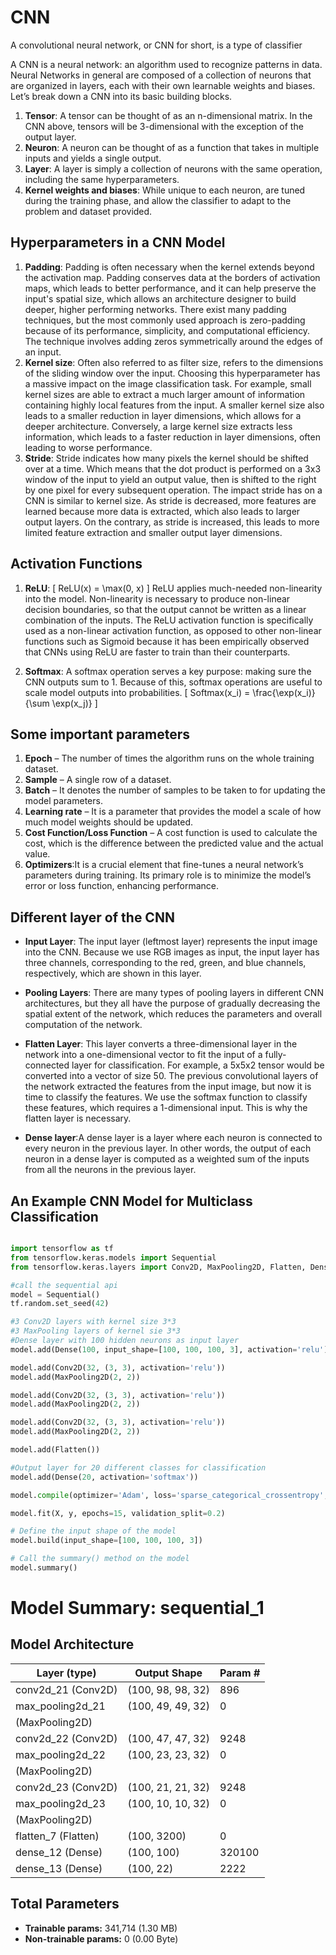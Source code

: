 # CNN

A convolutional neural network, or CNN for short, is a type of classifier

A CNN is a neural network: an algorithm used to recognize patterns in data. Neural Networks in general are composed of a collection of neurons that are organized in layers, each with their own learnable weights and biases. Let’s break down a CNN into its basic building blocks.

1. **Tensor**: A tensor can be thought of as an n-dimensional matrix. In the CNN above, tensors will be 3-dimensional with the exception of the output layer.
2. **Neuron**: A neuron can be thought of as a function that takes in multiple inputs and yields a single output.
3. **Layer**: A layer is simply a collection of neurons with the same operation, including the same hyperparameters.
4. **Kernel weights and biases**: While unique to each neuron, are tuned during the training phase, and allow the classifier to adapt to the problem and dataset provided. 

## Hyperparameters in a CNN Model

1. **Padding**: Padding is often necessary when the kernel extends beyond the activation map. Padding conserves data at the borders of activation maps, which leads to better performance, and it can help preserve the input's spatial size, which allows an architecture designer to build deeper, higher performing networks. There exist many padding techniques, but the most commonly used approach is zero-padding because of its performance, simplicity, and computational efficiency. The technique involves adding zeros symmetrically around the edges of an input.
2. **Kernel size**: Often also referred to as filter size, refers to the dimensions of the sliding window over the input. Choosing this hyperparameter has a massive impact on the image classification task. For example, small kernel sizes are able to extract a much larger amount of information containing highly local features from the input. A smaller kernel size also leads to a smaller reduction in layer dimensions, which allows for a deeper architecture. Conversely, a large kernel size extracts less information, which leads to a faster reduction in layer dimensions, often leading to worse performance.
3. **Stride**: Stride indicates how many pixels the kernel should be shifted over at a time. Which means that the dot product is performed on a 3x3 window of the input to yield an output value, then is shifted to the right by one pixel for every subsequent operation. The impact stride has on a CNN is similar to kernel size. As stride is decreased, more features are learned because more data is extracted, which also leads to larger output layers. On the contrary, as stride is increased, this leads to more limited feature extraction and smaller output layer dimensions.

## Activation Functions

1. **ReLU**: 
   \[
   ReLU(x) = \max(0, x)
   \]
   ReLU applies much-needed non-linearity into the model. Non-linearity is necessary to produce non-linear decision boundaries, so that the output cannot be written as a linear combination of the inputs. The ReLU activation function is specifically used as a non-linear activation function, as opposed to other non-linear functions such as Sigmoid because it has been empirically observed that CNNs using ReLU are faster to train than their counterparts.

2. **Softmax**: A softmax operation serves a key purpose: making sure the CNN outputs sum to 1. Because of this, softmax operations are useful to scale model outputs into probabilities.
   \[
   Softmax(x_i) = \frac{\exp(x_i)}{\sum \exp(x_j)}
   \]
   
## Some important parameters

1. **Epoch** – The number of times the algorithm runs on the whole training dataset.
2. **Sample** – A single row of a dataset.
3. **Batch** – It denotes the number of samples to be taken to for updating the model parameters.
4. **Learning rate** – It is a parameter that provides the model a scale of how much model weights should be updated.
5. **Cost Function/Loss Function** – A cost function is used to calculate the cost, which is the difference between the predicted value and the actual value.
6. **Optimizers**:It is a crucial element that fine-tunes a neural network’s parameters during training. Its primary role is to minimize the model’s error or loss function, enhancing performance.

## Different layer of the CNN

- **Input Layer**: The input layer (leftmost layer) represents the input image into the CNN. Because we use RGB images as input, the input layer has three channels, corresponding to the red, green, and blue channels, respectively, which are shown in this layer.

- **Pooling Layers**: There are many types of pooling layers in different CNN architectures, but they all have the purpose of gradually decreasing the spatial extent of the network, which reduces the parameters and overall computation of the network.

- **Flatten Layer**: This layer converts a three-dimensional layer in the network into a one-dimensional vector to fit the input of a fully-connected layer for classification. For example, a 5x5x2 tensor would be converted into a vector of size 50. The previous convolutional layers of the network extracted the features from the input image, but now it is time to classify the features. We use the softmax function to classify these features, which requires a 1-dimensional input. This is why the flatten layer is necessary.

- **Dense layer**:A dense layer is a layer where each neuron is connected to every neuron in the previous layer. In other words, the output of each neuron in a dense layer is computed as a weighted sum of the inputs from all the neurons in the previous layer.

## An Example CNN Model for Multiclass Classification

```python

import tensorflow as tf
from tensorflow.keras.models import Sequential
from tensorflow.keras.layers import Conv2D, MaxPooling2D, Flatten, Dense

#call the sequential api
model = Sequential()
tf.random.set_seed(42)

#3 Conv2D layers with kernel size 3*3
#3 MaxPooling layers of kernel sie 3*3
#Dense layer with 100 hidden neurons as input layer
model.add(Dense(100, input_shape=[100, 100, 100, 3], activation='relu'))

model.add(Conv2D(32, (3, 3), activation='relu'))
model.add(MaxPooling2D(2, 2))

model.add(Conv2D(32, (3, 3), activation='relu'))
model.add(MaxPooling2D(2, 2))

model.add(Conv2D(32, (3, 3), activation='relu'))
model.add(MaxPooling2D(2, 2))

model.add(Flatten())

#Output layer for 20 different classes for classification
model.add(Dense(20, activation='softmax'))

model.compile(optimizer='Adam', loss='sparse_categorical_crossentropy', metrics=['accuracy'])

model.fit(X, y, epochs=15, validation_split=0.2)

# Define the input shape of the model
model.build(input_shape=[100, 100, 100, 3])

# Call the summary() method on the model
model.summary()

```
# Model Summary: sequential_1

## Model Architecture

| Layer (type)          | Output Shape        | Param # |
|-----------------------|---------------------|---------|
| conv2d_21 (Conv2D)    | (100, 98, 98, 32)   | 896     |
| max_pooling2d_21      | (100, 49, 49, 32)   | 0       |
| (MaxPooling2D)        |                     |         |
| conv2d_22 (Conv2D)    | (100, 47, 47, 32)   | 9248    |
| max_pooling2d_22      | (100, 23, 23, 32)   | 0       |
| (MaxPooling2D)        |                     |         |
| conv2d_23 (Conv2D)    | (100, 21, 21, 32)   | 9248    |
| max_pooling2d_23      | (100, 10, 10, 32)   | 0       |
| (MaxPooling2D)        |                     |         |
| flatten_7 (Flatten)   | (100, 3200)         | 0       |
| dense_12 (Dense)      | (100, 100)          | 320100  |
| dense_13 (Dense)      | (100, 22)           | 2222    |

## Total Parameters
- **Trainable params:** 341,714 (1.30 MB)
- **Non-trainable params:** 0 (0.00 Byte)

